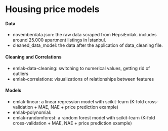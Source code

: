 # Housing price models

#### Data
- novemberdata.json: the raw data scraped from HepsiEmlak. includes around 25.000 apartment listings in İstanbul.
- cleaned_data_model: the data after the application of data_cleaning file.

#### Cleaning and Correlations
- emlak-data-cleaning: switching to numerical values, getting rid of outliers
- emlak-correlations: visualizations of relationships between features

#### Models
- emlak-linear: a linear regression model with scikit-learn (K-fold cross-validation + MAE, NAE + price prediction example)
- emlak-polynomial:
- emlak-randomforest: a random forest model with scikit-learn (K-fold cross-validation + MAE, NAE + price prediction example)
